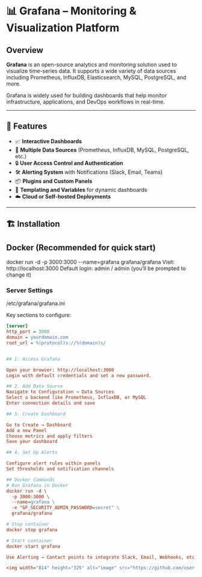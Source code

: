 # 📊 Grafana – Monitoring & Visualization Platform

## Overview

**Grafana** is an open-source analytics and monitoring solution used to visualize time-series data. It supports a wide variety of data sources including Prometheus, InfluxDB, Elasticsearch, MySQL, PostgreSQL, and more.

Grafana is widely used for building dashboards that help monitor infrastructure, applications, and DevOps workflows in real-time.

---

## 🚀 Features

- 📈 **Interactive Dashboards**  
- 🔌 **Multiple Data Sources** (Prometheus, InfluxDB, MySQL, PostgreSQL, etc.)  
- 🔒 **User Access Control and Authentication**  
- 🛠 **Alerting System** with Notifications (Slack, Email, Teams)  
- 📦 **Plugins and Custom Panels**  
- 🧩 **Templating and Variables** for dynamic dashboards  
- ☁️ **Cloud or Self-hosted Deployments**

---

## 🏗️ Installation

## Docker (Recommended for quick start)
docker run -d -p 3000:3000 --name=grafana grafana/grafana
Visit: http://localhost:3000
Default login: admin / admin (you’ll be prompted to change it)



### Server Settings
/etc/grafana/grafana.ini

Key sections to configure:
```ini
[server]
http_port = 3000
domain = yourdomain.com
root_url = %(protocol)s://%(domain)s/


## 1. Access Grafana

Open your browser: http://localhost:3000
Login with default credentials and set a new password.

## 2. Add Data Source
Navigate to Configuration → Data Sources
Select a backend like Prometheus, InfluxDB, or MySQL
Enter connection details and save

## 3. Create Dashboard

Go to Create → Dashboard
Add a new Panel
Choose metrics and apply filters
Save your dashboard

## 4. Set Up Alerts

Configure alert rules within panels
Set thresholds and notification channels

## Docker Commands
# Run Grafana in Docker
docker run -d \
  -p 3000:3000 \
  --name=grafana \
  -e "GF_SECURITY_ADMIN_PASSWORD=secret" \
  grafana/grafana

# Stop container
docker stop grafana

# Start container
docker start grafana

Use Alerting → Contact points to integrate Slack, Email, Webhooks, etc.

<img width="814" height="325" alt="image" src="https://github.com/user-attachments/assets/c1cfb275-9d64-41a8-ada9-36e14d1213b3" />
